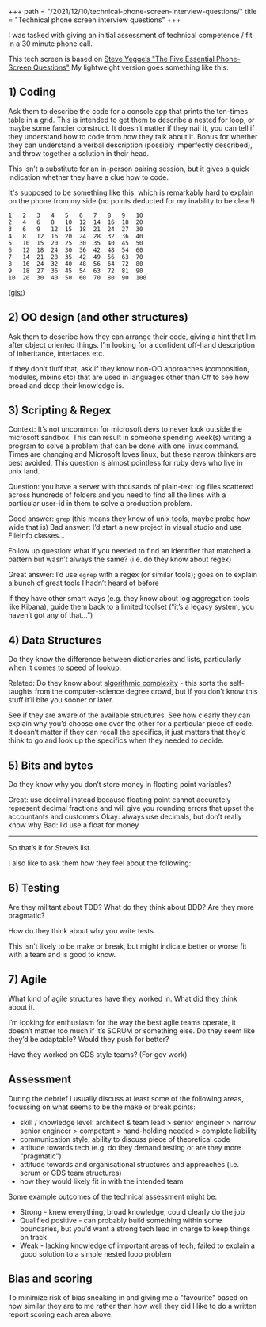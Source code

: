 +++
path = "/2021/12/10/technical-phone-screen-interview-questions/"
title = "Technical phone screen interview questions"
+++

I was tasked with giving an initial assessment of technical competence / fit in a 30 minute phone call.

This tech screen is based on [Steve Yegge’s "The Five Essential Phone-Screen Questions"](https://sites.google.com/site/steveyegge2/five-essential-phone-screen-questions)
My lightweight version goes something like this:

## 1) Coding

Ask them to describe the code for a console app that prints the ten-times table in a grid. This is intended to get them to describe a nested for loop, or maybe some fancier construct. It doesn’t matter if they nail it, you can tell if they understand how to code from how they talk about it. Bonus for whether they can understand a verbal description (possibly imperfectly described), and throw together a solution in their head.

This isn’t a substitute for an in-person pairing session, but it gives a quick indication whether they have a clue how to code.

It's supposed to be something like this, which is remarkably hard to explain on the phone from my side (no points deducted for my inability to be clear!):

```
1	2	3	4	5	6	7	8	9	10
2	4	6	8	10	12	14	16	18	20
3	6	9	12	15	18	21	24	27	30
4	8	12	16	20	24	28	32	36	40
5	10	15	20	25	30	35	40	45	50
6	12	18	24	30	36	42	48	54	60
7	14	21	28	35	42	49	56	63	70
8	16	24	32	40	48	56	64	72	80
9	18	27	36	45	54	63	72	81	90
10	20	30	40	50	60	70	80	90	100

```

([gist](https://gist.github.com/timabell/6aaf930fa97854584192faa9ca81e290))

## 2) OO design (and other structures)

Ask them to describe how they can arrange their code, giving a hint that I’m after object oriented things. I’m looking for a confident off-hand description of inheritance, interfaces etc.

If they don’t fluff that, ask if they know non-OO approaches (composition, modules, mixins etc) that are used in languages other than C# to see how broad and deep their knowledge is.

## 3) Scripting & Regex

Context: It’s not uncommon for microsoft devs to never look outside the microsoft sandbox. This can result in someone spending week(s) writing a program to solve a problem that can be done with one linux command. Times are changing and Microsoft loves linux, but these narrow thinkers are best avoided. This question is almost pointless for ruby devs who live in unix land.

Question: you have a server with thousands of plain-text log files scattered across hundreds of folders and you need to find all the lines with a particular user-id in them to solve a production problem.

Good answer: `grep` (this means they know of unix tools, maybe probe how wide that is)
Bad answer: I’d start a new project in visual studio and use FileInfo classes…

Follow up question: what if you needed to find an identifier that matched a pattern but wasn’t always the same? (i.e. do they know about regex)

Great answer: I’d use `egrep` with a regex (or similar tools); goes on to explain a bunch of great tools I hadn’t heard of before

If they have other smart ways (e.g. they know about log aggregation tools like Kibana), guide them back to a limited toolset (“it’s a legacy system, you haven’t got any of that...”)

## 4) Data Structures

Do they know the difference between dictionaries and lists, particularly when it comes to speed of lookup.

Related: Do they know about [algorithmic complexity](https://www.bigocheatsheet.com/) - this sorts the self-taughts from the computer-science degree crowd, but if you don’t know this stuff it’ll bite you sooner or later.

See if they are aware of the available structures.
See how clearly they can explain why you’d choose one over the other for a particular piece of code.
It doesn’t matter if they can recall the specifics, it just matters that they’d think to go and look up the specifics when they needed to decide.

## 5) Bits and bytes

Do they know why you don’t store money in floating point variables?

Great: use decimal instead because floating point cannot accurately represent decimal fractions and will give you rounding errors that upset the accountants and customers
Okay: always use decimals, but don’t really know why
Bad: I’d use a float for money

---

So that’s it for Steve’s list.

I also like to ask them how they feel about the following:

## 6) Testing

Are they militant about TDD? What do they think about BDD? Are they more pragmatic?

How do they think about why you write tests.

This isn’t likely to be make or break, but might indicate better or worse fit with a team and is good to know.

## 7) Agile

What kind of agile structures have they worked in. What did they think about it.

I’m looking for enthusiasm for the way the best agile teams operate, it doesn’t matter too much if it’s SCRUM or something else. Do they seem like they’d be adaptable? Would they push for better?

Have they worked on GDS style teams? (For gov work)

## Assessment

During the debrief I usually discuss at least some of the following areas, focussing on what seems to be the make or break points:

* skill / knowledge level: architect & team lead > senior engineer > narrow senior engineer > competent > hand-holding needed > complete liability
* communication style, ability to discuss piece of theoretical code
* attitude towards tech (e.g. do they demand testing or are they more “pragmatic”)
* attitude towards and organisational structures and approaches (i.e. scrum or GDS team structures)
* how they would likely fit in with the intended team

Some example outcomes of the technical assessment might be:

* Strong - knew everything, broad knowledge, could clearly do the job
* Qualified positive - can probably build something within some boundaries, but you’d want a strong tech lead in charge to keep things on track
* Weak - lacking knowledge of important areas of tech, failed to explain a good solution to a simple nested loop problem

## Bias and scoring

To minimize risk of bias sneaking in and giving me a "favourite" based on how similar they are to me rather than how well they did I like to do a written report scoring each area above.


